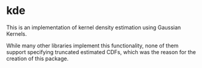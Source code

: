 # kde

This is an implementation of kernel density estimation using Gaussian Kernels.

While many other libraries implement this functionality, none of them support specifying truncated estimated CDFs, which was the reason for the creation of this package.
